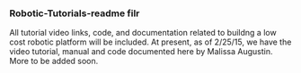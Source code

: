 ### Robotic-Tutorials-readme filr
All tutorial video links, code, and documentation related to buildng a low cost robotic platform
will be included. At present, as of 2/25/15, we have the video tutorial, manual and code documented here by
Malissa Augustin. More to be added soon. 
